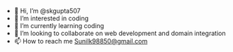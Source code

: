 - 👋 Hi, I’m @skgupta507
- 👀 I’m interested in coding
- 🌱 I’m currently learning coding
- 💞️ I’m looking to collaborate on web development and domain integration
- 📫 How to reach me Sunilk98850@gmail.com

<!---
skgupta507/skgupta507 is a ✨ special ✨ repository because its `README.md` (this file) appears on your GitHub profile.
You can click the Preview link to take a look at your changes.
--->
